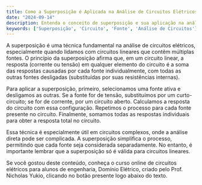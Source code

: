 ```yaml
---
title: Como a Superposição é Aplicada na Análise de Circuitos Elétricos?
date: "2024-09-14"
description: Entenda o conceito de superposição e sua aplicação na análise de circuitos elétricos.
keywords: ['Superposição', 'Circuito', 'Fonte', 'Análise de Circuitos']
---
```


A superposição é uma técnica fundamental na análise de circuitos elétricos, especialmente quando lidamos com circuitos lineares que contêm múltiplas fontes. O princípio da superposição afirma que, em um circuito linear, a resposta (corrente ou tensão) em qualquer elemento do circuito é a soma das respostas causadas por cada fonte individualmente, com todas as outras fontes desligadas (substituídas por suas resistências internas).

Para aplicar a superposição, primeiro, selecionamos uma fonte ativa e desligamos as outras. Se a fonte for de tensão, substituímos por um curto-circuito; se for de corrente, por um circuito aberto. Calculamos a resposta do circuito com essa configuração. Repetimos o processo para cada fonte presente no circuito. Finalmente, somamos todas as respostas individuais para obter a resposta total no circuito.

Essa técnica é especialmente útil em circuitos complexos, onde a análise direta pode ser complicada. A superposição simplifica o processo, permitindo que cada fonte seja considerada separadamente. No entanto, é importante lembrar que a superposição só é válida para circuitos lineares.

Se você gostou deste conteúdo, conheça o curso online de circuitos elétricos para alunos de engenharia, Domínio Elétrico, criado pelo Prof. Nicholas Yukio, clicando no botão presente logo abaixo do texto.